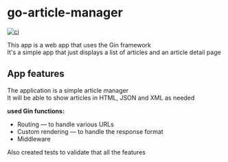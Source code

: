 # go-article-manager

[![ci](https://github.com/dchf12/go-article-manager/actions/workflows/ci.yml/badge.svg)](https://github.com/dchf12/go-article-manager/actions/workflows/ci.yml)


This app is a web app that uses the Gin framework  
It's a simple app that just displays a list of articles and an article detail page

## App features

The application is a simple article manager  
It will be able to show articles in HTML, JSON and XML as needed

__used Gin functions:__
- Routing — to handle various URLs
- Custom rendering — to handle the response format
- Middleware

Also created tests to validate that all the features
